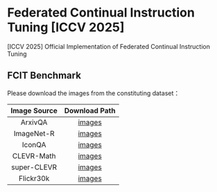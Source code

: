 # Federated Continual Instruction Tuning [ICCV 2025]
[ICCV 2025] Official Implementation of Federated Continual Instruction Tuning

## FCIT Benchmark

Please download the images from the constituting dataset：

|Image Source | Download Path|
| :-: | :-: |
|ArxivQA|[images](https://huggingface.co/datasets/MMInstruction/ArxivQA/tree/main)|
|ImageNet-R|[images](https://huggingface.co/datasets/HaiyangGuo/UCIT/tree/main/UCIT/ImageNet-R)|
|IconQA|[images](https://iconqa.github.io/)|
|CLEVR-Math|[images](https://huggingface.co/datasets/dali-does/clevr-math/tree/main)|
|super-CLEVR|[images](https://github.com/Lizw14/Super-CLEVR)|
|Flickr30k|[images](https://huggingface.co/datasets/HaiyangGuo/UCIT/tree/main/UCIT/Flickr30k)|
